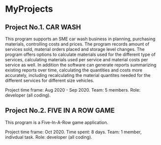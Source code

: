 # MyProjects

## Project No.1. CAR WASH

This program supports an SME car wash business in planning, purchasing materials, controlling costs and prices. The program records amount of services sold, material orders placed and storage level changes. The program offers options to calculate materials used for the different type of services, calculating materials used per service and material costs per service as well. In addition the software can generate reports summarizing existing reports over time, calculating the quantities and costs more accurately, including recalculating the material quantites needed for the different services for different size vehicles. 

Project time frame: Aug 2020 - Sep 2020. 
Team: 5 members.
Role: developer (all coding).

## Project No.2. FIVE IN A ROW GAME

This program is a Five-In-A-Row game application.

Project time frame: Oct 2020. Time spent: 8 days.
Team: 1 member, indivdual task.
Role: developer (all coding).
